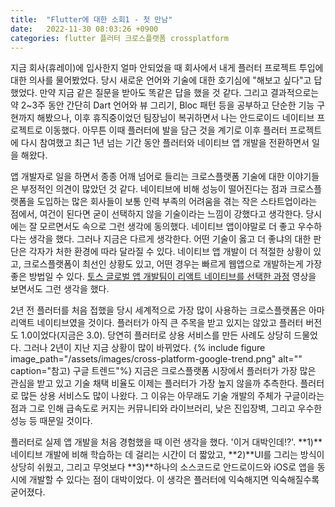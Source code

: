 ```yaml
---
title:  "Flutter에 대한 소회1 - 첫 만남"
date:   2022-11-30 08:03:26 +0900
categories: flutter 플러터 크로스플랫폼 crossplatform
---
```

지금 회사(휴레이)에 입사한지 얼마 안되었을 때 회사에서 내게 플러터 프로젝트 투입에 대한 의사를 물어봤었다. 당시 새로운 언어와 기술에 대한 호기심에 "해보고 싶다"고 답했었다. 만약 지금 같은 질문을 받아도 똑같은 답을 했을 것 같다. 그리고 결과적으로는 약 2~3주 동안 간단히 Dart 언어와 뷰 그리기, Bloc 패턴 등을 공부하고 단순한 기능 구현까지 해봤으나, 이후 휴직중이었던 팀장님이 복귀하면서 나는 안드로이드 네이티브 프로젝트로 이동했다. 아무튼 이때 플러터에 발을 담근 것을 계기로 이후 플러터 프로젝트에 다시 참여했고 최근 1년 넘는 기간 동안 플러터와 네이티브 앱 개발을 전환하면서 일을 해왔다.

앱 개발자로 일을 하면서 종종 어깨 넘어로 들리는 크로스플랫폼 기술에 대한 이야기들은 부정적인 의견이 많았던 것 같다. 네이티브에 비해 성능이 떨어진다는 점과 크로스플랫폼을 도입하는 많은 회사들이 보통 인력 부족의 어려움을 겪는 작은 스타트업이라는 점에서, 여건이 된다면 굳이 선택하지 않을 기술이라는 느낌이 강했다고 생각한다. 당시에는 잘 모르면서도 속으로 그런 생각에 동의했다. 네이티브 앱이야말로 더 좋고 우수하다는 생각을 했다. 그러나 지금은 다르게 생각한다. 어떤 기술이 옳고 더 좋냐의 대한 판단은 각자가 처한 환경에 따라 달라질 수 있다. 네이티브 앱 개발이 더 적절한 상황이 있고, 크로스플랫폼이 최선인 상황도 있고, 어떤 경우는 빠르게 웹앱으로 개발하는게 가장 좋은 방법일 수 있다. [토스 글로벌 앱 개발팀이 리액트 네이티브를 선택한 과정](https://www.youtube.com/watch?v=b_6CjuvVg8o&ab_channel=%ED%86%A0%EC%8A%A4) 영상을 보면서도 그런 생각을 했다.

2년 전 플러터를 처음 접했을 당시 세계적으로 가장 많이 사용하는 크로스플랫폼은 아마 리액트 네이티브였을 것이다. 플러터가 아직 큰 주목을 받고 있지는 않았고 플러터 버전도 1.0이었다(지금은 3.0). 당연히 플러터로 상용 서비스를 만든 사례도 상당히 드물었다. 그러나 2년이 지난 지금 상황이 많이 바뀌었다.
{% include figure image_path="/assets/images/cross-platform-google-trend.png" alt="" caption="참고) 구글 트렌드"%}
지금은 크로스플랫폼 시장에서 플러터가 가장 많은 관심을 받고 있고 기술 채택 비율도 이제는 플러터가 가장 높지 않을까 추측한다. 플러터로 많든 상용 서비스도 많이 나왔다. 그 이유는 아무래도 기술 개발의 주체가 구글이라는 점과 그로 인해 급속도로 커지는 커뮤니티와 라이브러리, 낮은 진입장벽, 그리고 우수한 성능 등 때문일 것이다.

플러터로 실제 앱 개발을 처음 경험했을 때 이런 생각을 했다. '이거 대박인데!?'. **1)**네이티브 개발에 비해 학습하는 데 걸리는 시간이 더 짧았고, **2)**UI를 그리는 방식이 상당히 쉬웠고, 그리고 무엇보다 **3)**하나의 소스코드로 안드로이드와 iOS로 앱을 동시에 개발할 수 있다는 점이 대박이었다. 이 생각은 플러터에 익숙해지면 익숙해질수록 굳어졌다.